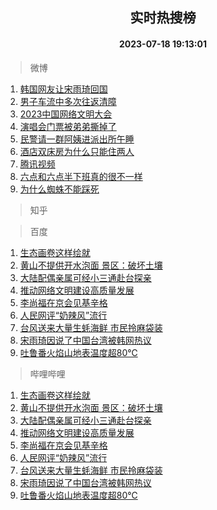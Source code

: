 <div align="center"><h2>实时热搜榜</h2><h4>2023-07-18 19:13:01</h4></div>

> 微博  

1. [韩国网友让宋雨琦回国](https://s.weibo.com/weibo?q=%23%E9%9F%A9%E5%9B%BD%E7%BD%91%E5%8F%8B%E8%AE%A9%E5%AE%8B%E9%9B%A8%E7%90%A6%E5%9B%9E%E5%9B%BD%23&t=31&band_rank=1&Refer=top)<br />
2. [男子车流中多次往返清障](https://s.weibo.com/weibo?q=%23%E7%94%B7%E5%AD%90%E8%BD%A6%E6%B5%81%E4%B8%AD%E5%A4%9A%E6%AC%A1%E5%BE%80%E8%BF%94%E6%B8%85%E9%9A%9C%23&t=31&band_rank=2&Refer=top)<br />
3. [2023中国网络文明大会](https://s.weibo.com/weibo?q=%232023%E4%B8%AD%E5%9B%BD%E7%BD%91%E7%BB%9C%E6%96%87%E6%98%8E%E5%A4%A7%E4%BC%9A%23&t=31&band_rank=3&Refer=top)<br />
4. [演唱会门票被弟弟撕掉了](https://s.weibo.com/weibo?q=%23%E6%BC%94%E5%94%B1%E4%BC%9A%E9%97%A8%E7%A5%A8%E8%A2%AB%E5%BC%9F%E5%BC%9F%E6%92%95%E6%8E%89%E4%BA%86%23&t=31&band_rank=4&Refer=top)<br />
5. [民警请一群阿姨进派出所午睡](https://s.weibo.com/weibo?q=%23%E6%B0%91%E8%AD%A6%E8%AF%B7%E4%B8%80%E7%BE%A4%E9%98%BF%E5%A7%A8%E8%BF%9B%E6%B4%BE%E5%87%BA%E6%89%80%E5%8D%88%E7%9D%A1%23&t=31&band_rank=5&Refer=top)<br />
6. [酒店双床房为什么只能住两人](https://s.weibo.com/weibo?q=%23%E9%85%92%E5%BA%97%E5%8F%8C%E5%BA%8A%E6%88%BF%E4%B8%BA%E4%BB%80%E4%B9%88%E5%8F%AA%E8%83%BD%E4%BD%8F%E4%B8%A4%E4%BA%BA%23&t=31&band_rank=6&Refer=top)<br />
7. [腾讯视频](https://s.weibo.com/weibo?q=%E8%85%BE%E8%AE%AF%E8%A7%86%E9%A2%91&t=31&band_rank=7&Refer=top)<br />
8. [六点和六点半下班真的很不一样](https://s.weibo.com/weibo?q=%23%E5%85%AD%E7%82%B9%E5%92%8C%E5%85%AD%E7%82%B9%E5%8D%8A%E4%B8%8B%E7%8F%AD%E7%9C%9F%E7%9A%84%E5%BE%88%E4%B8%8D%E4%B8%80%E6%A0%B7%23&t=31&band_rank=8&Refer=top)<br />
9. [为什么蜘蛛不能踩死](https://s.weibo.com/weibo?q=%23%E4%B8%BA%E4%BB%80%E4%B9%88%E8%9C%98%E8%9B%9B%E4%B8%8D%E8%83%BD%E8%B8%A9%E6%AD%BB%23&t=31&band_rank=9&Refer=top)<br />

> 知乎  


> 百度  

1. [生态画卷这样绘就](https://www.baidu.com/s?wd=%E7%94%9F%E6%80%81%E7%94%BB%E5%8D%B7%E8%BF%99%E6%A0%B7%E7%BB%98%E5%B0%B1&sa=fyb_news&rsv_dl=fyb_news)<br />
2. [黄山不提供开水泡面 景区：破坏土壤](https://www.baidu.com/s?wd=%E9%BB%84%E5%B1%B1%E4%B8%8D%E6%8F%90%E4%BE%9B%E5%BC%80%E6%B0%B4%E6%B3%A1%E9%9D%A2+%E6%99%AF%E5%8C%BA%EF%BC%9A%E7%A0%B4%E5%9D%8F%E5%9C%9F%E5%A3%A4&sa=fyb_news&rsv_dl=fyb_news)<br />
3. [大陆配偶亲属可经小三通赴台探亲](https://www.baidu.com/s?wd=%E5%A4%A7%E9%99%86%E9%85%8D%E5%81%B6%E4%BA%B2%E5%B1%9E%E5%8F%AF%E7%BB%8F%E5%B0%8F%E4%B8%89%E9%80%9A%E8%B5%B4%E5%8F%B0%E6%8E%A2%E4%BA%B2&sa=fyb_news&rsv_dl=fyb_news)<br />
4. [推动网络文明建设高质量发展](https://www.baidu.com/s?wd=%E6%8E%A8%E5%8A%A8%E7%BD%91%E7%BB%9C%E6%96%87%E6%98%8E%E5%BB%BA%E8%AE%BE%E9%AB%98%E8%B4%A8%E9%87%8F%E5%8F%91%E5%B1%95&sa=fyb_news&rsv_dl=fyb_news)<br />
5. [李尚福在京会见基辛格](https://www.baidu.com/s?wd=%E6%9D%8E%E5%B0%9A%E7%A6%8F%E5%9C%A8%E4%BA%AC%E4%BC%9A%E8%A7%81%E5%9F%BA%E8%BE%9B%E6%A0%BC&sa=fyb_news&rsv_dl=fyb_news)<br />
6. [人民网评“奶辣风”流行](https://www.baidu.com/s?wd=%E4%BA%BA%E6%B0%91%E7%BD%91%E8%AF%84%E2%80%9C%E5%A5%B6%E8%BE%A3%E9%A3%8E%E2%80%9D%E6%B5%81%E8%A1%8C&sa=fyb_news&rsv_dl=fyb_news)<br />
7. [台风送来大量生蚝海鲜 市民拎麻袋装](https://www.baidu.com/s?wd=%E5%8F%B0%E9%A3%8E%E9%80%81%E6%9D%A5%E5%A4%A7%E9%87%8F%E7%94%9F%E8%9A%9D%E6%B5%B7%E9%B2%9C+%E5%B8%82%E6%B0%91%E6%8B%8E%E9%BA%BB%E8%A2%8B%E8%A3%85&sa=fyb_news&rsv_dl=fyb_news)<br />
8. [宋雨琦因说了中国台湾被韩网热议](https://www.baidu.com/s?wd=%E5%AE%8B%E9%9B%A8%E7%90%A6%E5%9B%A0%E8%AF%B4%E4%BA%86%E4%B8%AD%E5%9B%BD%E5%8F%B0%E6%B9%BE%E8%A2%AB%E9%9F%A9%E7%BD%91%E7%83%AD%E8%AE%AE&sa=fyb_news&rsv_dl=fyb_news)<br />
9. [吐鲁番火焰山地表温度超80℃](https://www.baidu.com/s?wd=%E5%90%90%E9%B2%81%E7%95%AA%E7%81%AB%E7%84%B0%E5%B1%B1%E5%9C%B0%E8%A1%A8%E6%B8%A9%E5%BA%A6%E8%B6%8580%E2%84%83&sa=fyb_news&rsv_dl=fyb_news)<br />

> 哔哩哔哩  

1. [生态画卷这样绘就](https://www.baidu.com/s?wd=%E7%94%9F%E6%80%81%E7%94%BB%E5%8D%B7%E8%BF%99%E6%A0%B7%E7%BB%98%E5%B0%B1&sa=fyb_news&rsv_dl=fyb_news)<br />
2. [黄山不提供开水泡面 景区：破坏土壤](https://www.baidu.com/s?wd=%E9%BB%84%E5%B1%B1%E4%B8%8D%E6%8F%90%E4%BE%9B%E5%BC%80%E6%B0%B4%E6%B3%A1%E9%9D%A2+%E6%99%AF%E5%8C%BA%EF%BC%9A%E7%A0%B4%E5%9D%8F%E5%9C%9F%E5%A3%A4&sa=fyb_news&rsv_dl=fyb_news)<br />
3. [大陆配偶亲属可经小三通赴台探亲](https://www.baidu.com/s?wd=%E5%A4%A7%E9%99%86%E9%85%8D%E5%81%B6%E4%BA%B2%E5%B1%9E%E5%8F%AF%E7%BB%8F%E5%B0%8F%E4%B8%89%E9%80%9A%E8%B5%B4%E5%8F%B0%E6%8E%A2%E4%BA%B2&sa=fyb_news&rsv_dl=fyb_news)<br />
4. [推动网络文明建设高质量发展](https://www.baidu.com/s?wd=%E6%8E%A8%E5%8A%A8%E7%BD%91%E7%BB%9C%E6%96%87%E6%98%8E%E5%BB%BA%E8%AE%BE%E9%AB%98%E8%B4%A8%E9%87%8F%E5%8F%91%E5%B1%95&sa=fyb_news&rsv_dl=fyb_news)<br />
5. [李尚福在京会见基辛格](https://www.baidu.com/s?wd=%E6%9D%8E%E5%B0%9A%E7%A6%8F%E5%9C%A8%E4%BA%AC%E4%BC%9A%E8%A7%81%E5%9F%BA%E8%BE%9B%E6%A0%BC&sa=fyb_news&rsv_dl=fyb_news)<br />
6. [人民网评“奶辣风”流行](https://www.baidu.com/s?wd=%E4%BA%BA%E6%B0%91%E7%BD%91%E8%AF%84%E2%80%9C%E5%A5%B6%E8%BE%A3%E9%A3%8E%E2%80%9D%E6%B5%81%E8%A1%8C&sa=fyb_news&rsv_dl=fyb_news)<br />
7. [台风送来大量生蚝海鲜 市民拎麻袋装](https://www.baidu.com/s?wd=%E5%8F%B0%E9%A3%8E%E9%80%81%E6%9D%A5%E5%A4%A7%E9%87%8F%E7%94%9F%E8%9A%9D%E6%B5%B7%E9%B2%9C+%E5%B8%82%E6%B0%91%E6%8B%8E%E9%BA%BB%E8%A2%8B%E8%A3%85&sa=fyb_news&rsv_dl=fyb_news)<br />
8. [宋雨琦因说了中国台湾被韩网热议](https://www.baidu.com/s?wd=%E5%AE%8B%E9%9B%A8%E7%90%A6%E5%9B%A0%E8%AF%B4%E4%BA%86%E4%B8%AD%E5%9B%BD%E5%8F%B0%E6%B9%BE%E8%A2%AB%E9%9F%A9%E7%BD%91%E7%83%AD%E8%AE%AE&sa=fyb_news&rsv_dl=fyb_news)<br />
9. [吐鲁番火焰山地表温度超80℃](https://www.baidu.com/s?wd=%E5%90%90%E9%B2%81%E7%95%AA%E7%81%AB%E7%84%B0%E5%B1%B1%E5%9C%B0%E8%A1%A8%E6%B8%A9%E5%BA%A6%E8%B6%8580%E2%84%83&sa=fyb_news&rsv_dl=fyb_news)<br />
